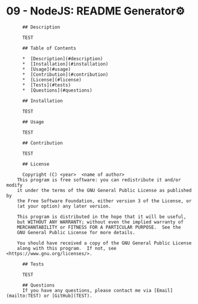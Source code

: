 # 09 - NodeJS: README Generator⚙️

          

          ## Description

          TEST

          ## Table of Contents

          *  [Description](#description)
          *  [Installation](#installation)
          *  [Usage](#usage)
          *  [Contribution](#contribution)
          *  [License](#license)
          *  [Tests](#tests)
          *  [Questions](#questions)

          ## Installation

          TEST

          ## Usage

          TEST

          ## Contribution

          TEST

          ## License

          Copyright (C) <year>  <name of author>
        This program is free software: you can redistribute it and/or modify
        it under the terms of the GNU General Public License as published by
        the Free Software Foundation, either version 3 of the License, or
        (at your option) any later version.
    
        This program is distributed in the hope that it will be useful,
        but WITHOUT ANY WARRANTY; without even the implied warranty of
        MERCHANTABILITY or FITNESS FOR A PARTICULAR PURPOSE.  See the
        GNU General Public License for more details.
    
        You should have received a copy of the GNU General Public License
        along with this program.  If not, see <https://www.gnu.org/licenses/>.

          ## Tests

          TEST

          ## Questions
          If you have any questions, please contact me via [Email](mailto:TEST) or [GitHub](TEST).

          